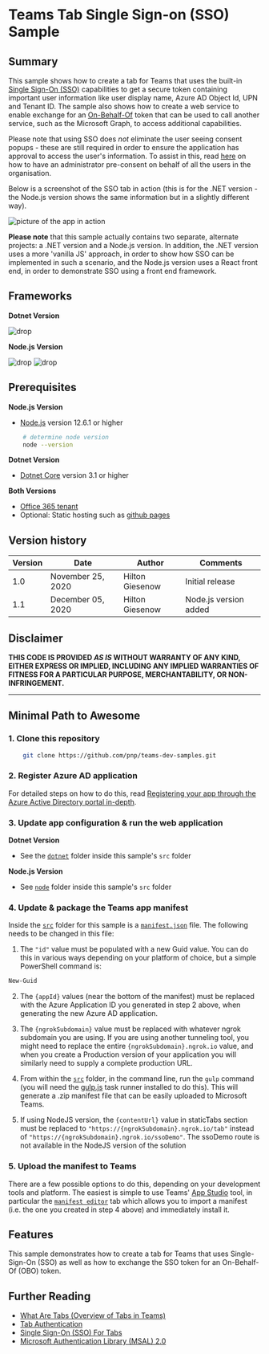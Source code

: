 # Teams Tab Single Sign-on (SSO) Sample

## Summary

This sample shows how to create a tab for Teams that uses the built-in [Single Sign-On (SSO)](https://docs.microsoft.com/microsoftteams/platform/tabs/how-to/authentication/auth-aad-sso) capabilities to get a secure token containing important user information like user display name, Azure AD Object Id, UPN and Tenant ID. The sample also shows how to create a web service to enable exchange for an [On-Behalf-Of](https://docs.microsoft.com/en-us/azure/active-directory/develop/v2-oauth2-on-behalf-of-flow) token that can be used to call another service, such as the Microsoft Graph, to access additional capabilities.

Please note that using SSO does *not* eliminate the user seeing consent popups - these are still required in order to ensure the application has approval to access the user's information. To assist in this, read [here](https://docs.microsoft.com/en-gb/microsoftteams/platform/tabs/how-to/authentication/auth-aad-sso#tenant-admin-consent) on how to have an administrator pre-consent on behalf of all the users in the organisation.

Below is a screenshot of the SSO tab in action (this is for the .NET version - the Node.js version shows the same information but in a slightly different way).

![picture of the app in action](assets/images/TabScreenshot.png)

**Please note** that this sample actually contains two separate, alternate projects: a .NET version and a Node.js version. In addition, the .NET version uses a more 'vanilla JS' approach, in order to show how SSO can be implemented in such a scenario, and the Node.js version uses a React front end, in order to demonstrate SSO using a front end framework.

## Frameworks

**Dotnet Version**

![drop](https://img.shields.io/badge/aspnetcore-3.1-green.svg)

**Node.js Version**

![drop](https://img.shields.io/badge/Node.js-12.6.1-green.svg)
![drop](https://img.shields.io/badge/React-16.13.1-green.svg)

## Prerequisites

**Node.js Version**
* [Node.js](https://nodejs.org) version 12.6.1 or higher

```bash
    # determine node version
    node --version
```

**Dotnet Version**
* [Dotnet Core](https://dotnet.microsoft.com/) version 3.1 or higher

**Both Versions**
* [Office 365 tenant](https://dev.office.com/sharepoint/docs/spfx/set-up-your-development-environment)
* Optional: Static hosting such as [github pages](https://pages.github.com/)

## Version history

Version|Date|Author|Comments
-------|----|----|--------
1.0|November 25, 2020|Hilton Giesenow|Initial release
1.1|December 05, 2020|Hilton Giesenow|Node.js version added

## Disclaimer

**THIS CODE IS PROVIDED *AS IS* WITHOUT WARRANTY OF ANY KIND, EITHER EXPRESS OR IMPLIED, INCLUDING ANY IMPLIED WARRANTIES OF FITNESS FOR A PARTICULAR PURPOSE, MERCHANTABILITY, OR NON-INFRINGEMENT.**

---

## Minimal Path to Awesome

### 1. Clone this repository

```bash
    git clone https://github.com/pnp/teams-dev-samples.git
```

### 2. Register Azure AD application

For detailed steps on how to do this, read [Registering your app through the Azure Active Directory portal in-depth](https://docs.microsoft.com/en-us/microsoftteams/platform/tabs/how-to/authentication/auth-aad-sso#registering-your-app-through-the-azure-active-directory-portal-in-depth).

### 3. Update app configuration & run the web application

**Dotnet Version**

* See the [`dotnet`](src/dotnet) folder inside this sample's `src` folder

**Node.js Version**

* See [`node`](src/node) folder inside this sample's `src` folder

### 4. Update & package the Teams app manifest

Inside the [`src`](src) folder for this sample is a [`manifest.json`](src/manifest.json) file. The following needs to be changed in this file:

1. The `"id"` value must be populated with a new Guid value. You can do this in various ways depending on your platform of choice, but a simple PowerShell command is: 
```powershell
New-Guid
```

2. The `{appId}` values (near the bottom of the manifest) must be replaced with the Azure Application ID you generated in step 2 above, when generating the new Azure AD application.

3. The `{ngrokSubdomain}` value must be replaced with whatever ngrok subdomain you are using. If you are using another tunneling tool, you might need to replace the entire `{ngrokSubdomain}.ngrok.io` value, and when you create a Production version of your application you will similarly need to supply a complete production URL.

4. From within the [`src`](src) folder, in the command line, run the `gulp` command (you will need the [gulp.js](https://gulpjs.com/) task runner installed to do this). This will generate a .zip manifest file that can be easily uploaded to Microsoft Teams.

5. If using NodeJS version, the `{contentUrl}` value in staticTabs section must be replaced to `"https://{ngrokSubdomain}.ngrok.io/tab"` instead of `"https://{ngrokSubdomain}.ngrok.io/ssoDemo"`. The ssoDemo route is not available in the NodeJS version of the solution

### 5. Upload the manifest to Teams

There are a few possible options to do this, depending on your development tools and platform. The easiest is simple to use Teams' [App Studio](https://docs.microsoft.com/en-us/microsoftteams/platform/concepts/build-and-test/app-studio-overview) tool, in particular the [`manifest editor`](https://docs.microsoft.com/en-us/microsoftteams/platform/concepts/build-and-test/app-studio-overview#manifest-editor) tab which allows you to import a manifest (i.e. the one you created in step 4 above) and immediately install it.

## Features

This sample demonstrates how to create a tab for Teams that uses Single-Sign-On (SSO) as well as how to exchange the SSO token for an On-Behalf-Of (OBO) token.

## Further Reading

* [What Are Tabs (Overview of Tabs in Teams)](https://docs.microsoft.com/en-us/microsoftteams/platform/tabs/what-are-tabs)
* [Tab Authentication](https://docs.microsoft.com/en-us/microsoftteams/platform/tabs/how-to/authentication/auth-flow-tab)
* [Single Sign-On (SSO) For Tabs](https://docs.microsoft.com/en-us/microsoftteams/platform/tabs/how-to/authentication/auth-aad-sso)
* [Microsoft Authentication Library (MSAL) 2.0](https://github.com/AzureAD/microsoft-authentication-library-for-js/tree/dev/lib/msal-browser)

